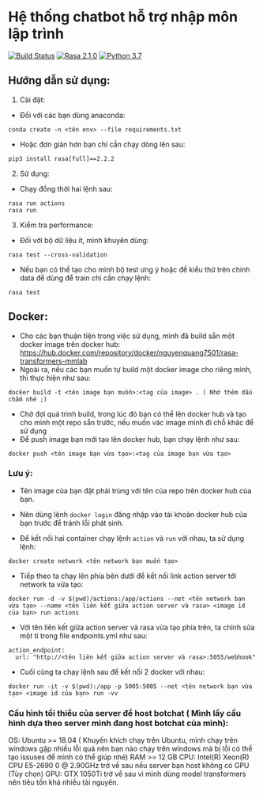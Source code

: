 # Hệ thống chatbot hỗ trợ nhập môn lập trình
[![Build Status](https://travis-ci.com/anhquan075/cpp_learning_chatbot.svg?branch=mainbranch)](https://travis-ci.com/anhquan075/cpp_learning_chatbot)
[![Rasa 2.1.0](https://img.shields.io/badge/Rasa-2.1.0-blueviolet)](https://github.com/RasaHQ/rasa/tree/2.1.x)
[![Python 3.7](https://img.shields.io/badge/Python-3.7-3776AB)](https://www.python.org/downloads/release/python-370/)

## Hướng dẫn sử dụng:
1) Cài đặt:
- Đối với các bạn dùng anaconda:
```
conda create -n <tên env> --file requirements.txt
```
- Hoặc đơn giản hơn bạn chỉ cần chạy dòng lên sau:
```
pip3 install rasa[full]==2.2.2
```
2) Sử dụng:
- Chạy đồng thời hai lệnh sau:
```
rasa run actions
rasa run
```
3) Kiểm tra performance:
- Đối với bộ dữ liệu ít, mình khuyên dùng:
```
rasa test --cross-validation 
```
- Nếu bạn có thể tạo cho mình bộ test ưng ý hoặc để kiểu thử trên chính data để dùng để train chỉ cần chạy lệnh:
```
rasa test
```
## Docker:
- Cho các bạn thuận tiện trong việc sử dụng, mình đã build sẵn một docker image trên docker hub: 
https://hub.docker.com/repository/docker/nguyenquang7501/rasa-transformers-mmlab
- Ngoài ra, nếu các bạn muốn tự build một docker image cho riêng mình, thì thực hiện như sau:
```
docker build -t <tên image bạn muốn>:<tag của image> . ( Nhớ thêm dấu chấm nhé ;)
```
- Chờ đợi quá trình build, trong lúc đó bạn có thể lên docker hub và tạo cho mình một repo sẵn trước, nếu muốn vác image mình đi chỗ khác để sử dụng
- Để push image bạn mới tạo lên docker hub, bạn chạy lệnh như sau:
```
docker push <tên image bạn vừa tạo>:<tag của image bạn vừa tạo>
```
### Lưu ý: 
  - Tên image của bạn đặt phải trùng với tên của repo trên docker hub của bạn.
  - Nên dùng lệnh ```docker login``` đăng nhập vào tài khoản docker hub của bạn trước để tránh lỗi phát sinh.

- Để kết nối hai container chạy lệnh ```action``` và ```run``` với nhau, ta sử dụng lệnh:
```
docker create network <tên network bạn muốn tạo>
```
- Tiếp theo ta chạy lên phía bên dưới để kết nối link action server tới network ta vừa tạo:
```
docker run -d -v $(pwd)/actions:/app/actions --net <tên network bạn vừa tạo> --name <tên liên kết giữa action server và rasa> <image id của bạn> run actions
```
- Với tên liên kết giữa action server và rasa vừa tạo phía trên, ta chỉnh sửa một tí trong file endpoints.yml như sau:
```
action_endpoint:
  url: "http://<tên liên kết giữa action server và rasa>:5055/webhook"
```
- Cuối cùng ta chạy lệnh sau để kết nối 2 docker với nhau:
```
docker run -it -v $(pwd):/app -p 5005:5005 --net <tên network bạn vừa tạo> <image id của bạn> run -vv
```
### Cấu hình tối thiểu của server để host botchat ( Mình lấy cấu hình dựa theo server mình đang host botchat của mình):
OS: Ubuntu >= 18.04 ( Khuyến khích chạy trên Ubuntu, mình chạy trên windows gặp nhiều lỗi quá nên bạn nào chạy trên windows mà bị lỗi có thể tạo issuses để mình có thể giúp nhé)
RAM >= 12 GB
CPU: Intel(R) Xeon(R) CPU E5-2690 0 @ 2.90GHz trở về sau nếu server bạn host không có GPU
(Tùy chọn) GPU: GTX 1050Ti trở về sau vì mình dùng model transformers nên tiêu tốn khá nhiều tài nguyên.
